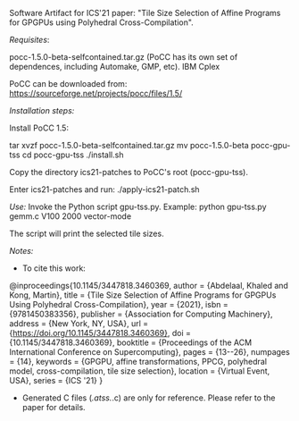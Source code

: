 Software Artifact for ICS'21 paper: "Tile Size Selection of Affine Programs for GPGPUs using Polyhedral Cross-Compilation".

*Requisites*:

pocc-1.5.0-beta-selfcontained.tar.gz
(PoCC has its own set of dependences, including Automake, GMP, etc).
IBM Cplex

PoCC can be downloaded from: https://sourceforge.net/projects/pocc/files/1.5/


*Installation steps:*

Install PoCC 1.5:

tar xvzf pocc-1.5.0-beta-selfcontained.tar.gz
mv pocc-1.5.0-beta pocc-gpu-tss
cd pocc-gpu-tss
./install.sh

Copy the directory ics21-patches to PoCC's root (pocc-gpu-tss).

Enter ics21-patches and run:
./apply-ics21-patch.sh



*Use:* 
Invoke the Python script gpu-tss.py.
Example: python gpu-tss.py gemm.c V100 2000 vector-mode

The script will print the selected tile sizes.

*Notes:*
- To cite this work:

@inproceedings{10.1145/3447818.3460369,
author = {Abdelaal, Khaled and Kong, Martin},
title = {Tile Size Selection of Affine Programs for GPGPUs Using Polyhedral Cross-Compilation},
year = {2021},
isbn = {9781450383356},
publisher = {Association for Computing Machinery},
address = {New York, NY, USA},
url = {https://doi.org/10.1145/3447818.3460369},
doi = {10.1145/3447818.3460369},
booktitle = {Proceedings of the ACM International Conference on Supercomputing},
pages = {13--26},
numpages = {14},
keywords = {GPGPU, affine transformations, PPCG, polyhedral model, cross-compilation, tile size selection},
location = {Virtual Event, USA},
series = {ICS '21}
}

- Generated C files (*.atss.*.c) are only for reference. Please refer to the paper for details.
